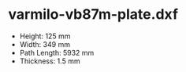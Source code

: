 # varmilo-vb87m-plate.dxf

* Height: 125 mm
* Width: 349 mm
* Path Length: 5932 mm
* Thickness: 1.5 mm


